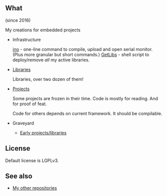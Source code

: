 ## What

 (since 2016)

 My creations for embedded projects

* Infrastructure

  [ino][ino] - one-line command to compile, upload and open serial monitor.
    (Plus more granular but short commands.)
  [GetLibs][GetLibs] - shell script to deploy/remove *all* my active libraries.

* [Libraries](Parts)

  Libraries, over two dozen of them!

* [Projects](Ships)

  Some projects are frozen in their time. Code is mostly for reading.
  And for proof of feat.

  Code for others depends on current framework. It should be compilable.

* Graveyard

  * [Early projects/libraries][Scrapyard]


## License

Default license is LGPLv3.


## See also

* [My other repositories][repos]

[ino]: https://github.com/martin-eden/Bash-ArduinoCliWrappers
[GetLibs]: https://github.com/martin-eden/Embedded-Framework-GetLibs

[Scrapyard]: https://github.com/martin-eden/Embedded_Scrapyard

[repos]: https://github.com/martin-eden/contents
